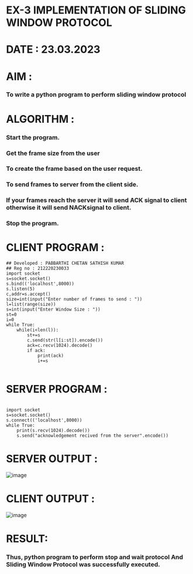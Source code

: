 # EX-3 IMPLEMENTATION OF SLIDING WINDOW PROTOCOL

# DATE : 23.03.2023


# AIM :
### To write a python program to perform sliding window protocol

# ALGORITHM :
### Start the program.
### Get the frame size from the user
### To create the frame based on the user request.
### To send frames to server from the client side.
### If your frames reach the server it will send ACK signal to client otherwise it will send NACKsignal to client.
### Stop the program.



# CLIENT PROGRAM :
```PY
## Developed : PABBARTHI CHETAN SATHISH KUMAR
## Reg no : 212220230033
import socket
s=socket.socket()
s.bind(('localhost',8000))
s.listen(5)
c,addr=s.accept()
size=int(input("Enter number of frames to send : "))
l=list(range(size))
s=int(input("Enter Window Size : "))
st=0
i=0
while True:
    while(i<len(l)):
        st+=s
        c.send(str(l[i:st]).encode())
        ack=c.recv(1024).decode()
        if ack:
            print(ack)
            i+=s


```
# SERVER PROGRAM :
```PY

import socket
s=socket.socket()
s.connect(('localhost',8000))
while True:
    print(s.recv(1024).decode())
    s.send("acknowledgement recived from the server".encode())

```




# SERVER OUTPUT :
![image](https://github.com/chetansathishkumar/EX-3/assets/75260837/93877a91-b378-43b0-bed0-6e5889555349)
# CLIENT OUTPUT : 
![image](https://github.com/chetansathishkumar/EX-3/assets/75260837/682bcdd3-b3c5-41a8-ba32-b89e7ad35a3b)


# RESULT:
### Thus, python program to perform stop and wait protocol And Sliding Window Protocol was successfully executed.

